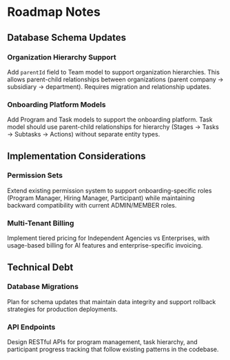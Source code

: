 # Roadmap Notes

## Database Schema Updates

### Organization Hierarchy Support
Add `parentId` field to Team model to support organization hierarchies. This allows parent-child relationships between organizations (parent company → subsidiary → department). Requires migration and relationship updates.

### Onboarding Platform Models
Add Program and Task models to support the onboarding platform. Task model should use parent-child relationships for hierarchy (Stages → Tasks → Subtasks → Actions) without separate entity types.

## Implementation Considerations

### Permission Sets
Extend existing permission system to support onboarding-specific roles (Program Manager, Hiring Manager, Participant) while maintaining backward compatibility with current ADMIN/MEMBER roles.

### Multi-Tenant Billing
Implement tiered pricing for Independent Agencies vs Enterprises, with usage-based billing for AI features and enterprise-specific invoicing.

## Technical Debt

### Database Migrations
Plan for schema updates that maintain data integrity and support rollback strategies for production deployments.

### API Endpoints
Design RESTful APIs for program management, task hierarchy, and participant progress tracking that follow existing patterns in the codebase.
